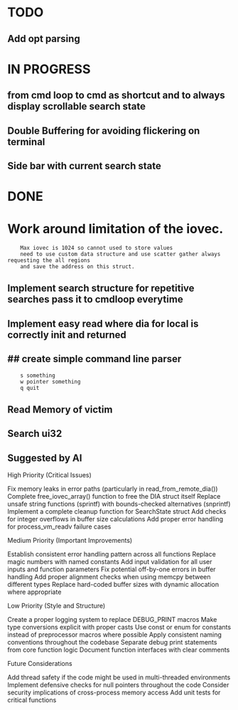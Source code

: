 # TODO
## Add opt parsing


# IN PROGRESS
## from cmd loop to cmd as shortcut and to always display scrollable search state
## Double Buffering for avoiding flickering on terminal
## Side bar with current search state



# DONE
# Work around limitation of the iovec.
        Max iovec is 1024 so cannot used to store values
        need to use custom data structure and use scatter gather always requesting the all regions
        and save the address on this struct.
        
## Implement search structure for repetitive searches pass it to cmdloop everytime
## Implement easy read where dia for local is correctly init and returned
## ## create simple command line parser 
        s something
        w pointer something
        q quit
## Read Memory of victim
## Search ui32


## Suggested by AI
High Priority (Critical Issues)

Fix memory leaks in error paths (particularly in read_from_remote_dia())
Complete free_iovec_array() function to free the DIA struct itself
Replace unsafe string functions (sprintf) with bounds-checked alternatives (snprintf)
Implement a complete cleanup function for SearchState struct
Add checks for integer overflows in buffer size calculations
Add proper error handling for process_vm_readv failure cases

Medium Priority (Important Improvements)

Establish consistent error handling pattern across all functions
Replace magic numbers with named constants
Add input validation for all user inputs and function parameters
Fix potential off-by-one errors in buffer handling
Add proper alignment checks when using memcpy between different types
Replace hard-coded buffer sizes with dynamic allocation where appropriate

Low Priority (Style and Structure)

Create a proper logging system to replace DEBUG_PRINT macros
Make type conversions explicit with proper casts
Use const or enum for constants instead of preprocessor macros where possible
Apply consistent naming conventions throughout the codebase
Separate debug print statements from core function logic
Document function interfaces with clear comments

Future Considerations

Add thread safety if the code might be used in multi-threaded environments
Implement defensive checks for null pointers throughout the code
Consider security implications of cross-process memory access
Add unit tests for critical functions